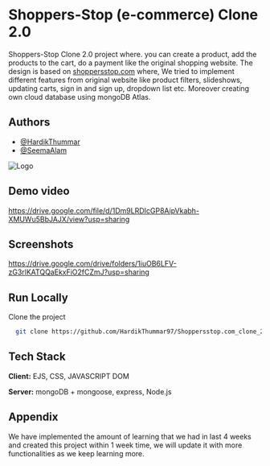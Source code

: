 
# Shoppers-Stop (e-commerce) Clone 2.0 

Shoppers-Stop Clone 2.0 project where. you can create a product, add the products to the cart, do a payment like the original shopping website. The design is based on [shoppersstop.com](https://www.shoppersstop.com/) where, We tried to implement different features from original website like product filters, slideshows, updating carts, sign in and sign up, dropdown list etc. Moreover creating own cloud database using mongoDB Atlas.



## Authors

- [@HardikThummar](https://github.com/HardikThummar97)
- [@SeemaAlam](https://github.com/SeemaAlam)

  
![Logo](https://prodstatic.shoppersstop.com/_ui/responsive/common/assets/images/sslogo.svg)

    
## Demo video

https://drive.google.com/file/d/1Dm9LRDIcGP8AipVkabh-XMUWu5BbJAJX/view?usp=sharing

  
## Screenshots

https://drive.google.com/drive/folders/1iuOB6LFV-zG3rlKATQQaEkxFiO2fCZmJ?usp=sharing

## Run Locally

Clone the project

```bash
  git clone https://github.com/HardikThummar97/Shoppersstop.com_clone_2.0.git
```

## Tech Stack

**Client:** EJS, CSS, JAVASCRIPT DOM

**Server:** mongoDB + mongoose, express, Node.js

  
## Appendix

We have implemented the amount of learning that we had in last 4 weeks and created this project within 1 week time, we will update it with more functionalities as we keep learning more.

  